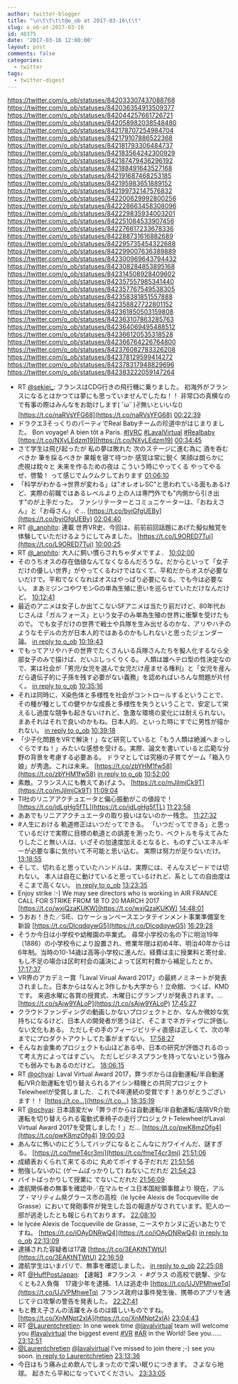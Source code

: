 ```yaml
---
author: twitter-blogger
title: "\n\t\t\t\t@o_ob at 2017-03-16\t\t"
slug: o_ob-at-2017-03-16
id: 40375
date: '2017-03-16 12:00:00'
layout: post
comments: false
categories:
  - twitter
tags:
  - twitter-digest
---
```


https://twitter.com/o_ob/statuses/842033307437088768 https://twitter.com/o_ob/statuses/842036354913509377 https://twitter.com/o_ob/statuses/842044257661726721 https://twitter.com/o_ob/statuses/842058982038548480 https://twitter.com/o_ob/statuses/842178707254984704 https://twitter.com/o_ob/statuses/842179107886522368 https://twitter.com/o_ob/statuses/842181793306484737 https://twitter.com/o_ob/statuses/842183564242300929 https://twitter.com/o_ob/statuses/842187479436296192 https://twitter.com/o_ob/statuses/842188491643527168 https://twitter.com/o_ob/statuses/842191687468253185 https://twitter.com/o_ob/statuses/842195983651889152 https://twitter.com/o_ob/statuses/842199732147576832 https://twitter.com/o_ob/statuses/842200629992800256 https://twitter.com/o_ob/statuses/842228663458308096 https://twitter.com/o_ob/statuses/842229835934003201 https://twitter.com/o_ob/statuses/842251084533907456 https://twitter.com/o_ob/statuses/842276617233678336 https://twitter.com/o_ob/statuses/842288731616882689 https://twitter.com/o_ob/statuses/842295735454322688 https://twitter.com/o_ob/statuses/842299007636389889 https://twitter.com/o_ob/statuses/842300969643794432 https://twitter.com/o_ob/statuses/842308284853895168 https://twitter.com/o_ob/statuses/842314508928409602 https://twitter.com/o_ob/statuses/842357557985341440 https://twitter.com/o_ob/statuses/842357767549538305 https://twitter.com/o_ob/statuses/842358381851557888 https://twitter.com/o_ob/statuses/842358827722801152 https://twitter.com/o_ob/statuses/842361850503159808 https://twitter.com/o_ob/statuses/842363107863285763 https://twitter.com/o_ob/statuses/842364069495488512 https://twitter.com/o_ob/statuses/842366120535318528 https://twitter.com/o_ob/statuses/842366764226764800 https://twitter.com/o_ob/statuses/842376082783326208 https://twitter.com/o_ob/statuses/842378129599414272 https://twitter.com/o_ob/statuses/842378317948829696 https://twitter.com/o_ob/statuses/842383222059147264  

*   RT [@sekiei_](https://twitter.com/sekiei_): フランスはCDG行きの飛行機に乗りました。 初海外がフランスになるとはかつては夢にも思っていませんでしたね！！ 非常口の真横なので有事の際はみんなをお助けします( ˇωˇ )✌無いといいな() [https://t.co/naRVsYFG68](https://t.co/naRVsYFG68) [00:22:39](https://twitter.com/o_ob/statuses/842033307437088768)
*   ドラクエ3そっくりのパーティでReal Babyチームの珍道中がはじまりました。 Bon voyage! A bien tôt a Paris. [#IVRC](https://twitter.com/search?q=%23IVRC&src=hash) [#LavalVirtual](https://twitter.com/search?q=%23LavalVirtual&src=hash) [#Realbaby](https://twitter.com/search?q=%23Realbaby&src=hash) [https://t.co/NXyLEdzm19](https://t.co/NXyLEdzm19) [00:34:45](https://twitter.com/o_ob/statuses/842036354913509377)
*   さて学生は飛び起ったが 私の夢は敗れた 次のステージに進む為に 酒を呑むべきか 筆を採るべきか 果報を寝て待つか 感覚は常に鋭く 笑顔は朗らかに 虎視は眈々と 未来を作るための夜は こういう時にやってくる やってやるぜ、啓蟄！ って感じでムクムクしております [01:06:10](https://twitter.com/o_ob/statuses/842044257661726721)
*   「科学がわかる→世界が変わる」は"オレオレSC"と思われている面もあるけど、実際の前職ではあるレベルより上の人は専門外でも"内側から引き出す"のが上手だった。 ファシリテーターとコミュニケーターは、「おねえさん」と「お母さん」ぐ… [https://t.co/byiGfgUEBy](https://t.co/byiGfgUEBy) [02:04:40](https://twitter.com/o_ob/statuses/842058982038548480)
*   RT [@_anohito](https://twitter.com/_anohito): 連載 世界VR史、今回は、前前前回話題にあげた擬似触覚を体験していただけるようにしてみました。 [https://t.co/L9ORED7Tuj](https://t.co/L9ORED7Tuj) [10:00:25](https://twitter.com/o_ob/statuses/842178707254984704)
*   RT [@_anohito](https://twitter.com/_anohito): 大人に飼い慣らされちゃダメですよ． [10:02:00](https://twitter.com/o_ob/statuses/842179107886522368)
*   そのうちオスの存在価値なんてなくなるんだろうな。だからといって「女子だけの優しい世界」がやってくるわけではなくて、平和だからオスが必要ないだけで。平和でなくなればオスはやっぱり必要になる。でも今は必要ない。 まあミジンコやワモンGの単為生殖に思いを巡らせていただけなんだけど。 [10:12:41](https://twitter.com/o_ob/statuses/842181793306484737)
*   最近のアニメは女子しか出てこないSFアニメは当たり前だけど、80年代おじさんは「ガルフォース」という女子のみ単為生殖の世界に衝撃を受けたもので。 でも女子だけの世界で戦士や兵隊を生み出せるのかな、アリやハチのようなモデルの方が日本人的ではあるのかもしれないと思ったジェンダー論。 [in reply to o_ob](https://twitter.com/o_ob/statuses/842181793306484737) [10:19:43](https://twitter.com/o_ob/statuses/842183564242300929)
*   でもってアリやハチの世界でたくさんいる兵隊さんたちを擬人化するなら全部女子のみで描けば、だいぶしっくりくる。 人類は雄ヘテロ型の性決定なので、実は社会が「男児/女児を選んで女児だけ産ませる権利」と「女児を産んだら遺伝子的に子孫を残す必要がない義務」を認めればいろんな問題が片付く。 [in reply to o_ob](https://twitter.com/o_ob/statuses/842183564242300929) [10:35:16](https://twitter.com/o_ob/statuses/842187479436296192)
*   それは同時に、X染色体と多様性を社会がコントロールするということで、その種が種としての健やかな成長と多様性を失うということで、安定して栄えるし過度な競争も起きないけれど、急激な環境の変化には耐えられない。まあそれはそれで良いのかもね。日本人的、といった時にすでに男性が描かれない。 [in reply to o_ob](https://twitter.com/o_ob/statuses/842187479436296192) [10:39:18](https://twitter.com/o_ob/statuses/842188491643527168)
*   「少子化問題をVRで解決！」など研究していると「もう人類は絶滅へまっしぐらですね！」みたいな感想を受ける。実際、論文を書いていると広範な分野の背景を考慮する必要ある。 ドラマとしては究極の子育てゲーム「箱入り娘」が秀逸。これは未来。 [https://t.co/zbYHM1fw58](https://t.co/zbYHM1fw58) [in reply to o_ob](https://twitter.com/o_ob/statuses/842188491643527168) [10:52:00](https://twitter.com/o_ob/statuses/842191687468253185)
*   素敵。フランス人にも教えてあげよう。 [https://t.co/mJjlmjCk9T](https://t.co/mJjlmjCk9T) [11:09:04](https://twitter.com/o_ob/statuses/842195983651889152)
*   TI社のリニアアクチュエータと偏心振動がこの値段で！ [https://t.co/jdLgHg5fTL](https://t.co/jdLgHg5fTL) [11:23:58](https://twitter.com/o_ob/statuses/842199732147576832)
*   ああでもリニアアクチュエータの取り扱いはないのかー残念。 [11:27:32](https://twitter.com/o_ob/statuses/842200629992800256)
*   #人生における 軌道修正はいつだってできる。 「いつだってできる」と思っているだけで実際に目標の軌道との誤差を測ったり、ベクトルを与えてみたりしたこと無い人は、いざその加速度加えるとなると、ものすごいエネルギーが必要な事に気付いて不可能と思い込む。 実際は努力が足りないだけ。 [13:18:55](https://twitter.com/o_ob/statuses/842228663458308096)
*   そして、切れると思っていたハンドルは、実際には、そんなスピードでは切れない。 本人は自在に動けていると思っているけれど、系としての自由度はそこまで高くない。 [in reply to o_ob](https://twitter.com/o_ob/statuses/842228663458308096) [13:23:35](https://twitter.com/o_ob/statuses/842229835934003201)
*   Enjoy strike :-) We may see directors who is working in AIR FRANCE CALL FOR STRIKE FROM 18 TO 20 MARCH 2017 [https://t.co/wxjQzaKUKW](https://t.co/wxjQzaKUKW) [14:48:01](https://twitter.com/o_ob/statuses/842251084533907456)
*   うおお！きた／SIE、ロケーションベースエンタテインメント事業準備室を新設 [https://t.co/DlcqdqywG5](https://t.co/DlcqdqywG5) [16:29:28](https://twitter.com/o_ob/statuses/842276617233678336)
*   そうか今日は小学校や幼稚園の卒業式。 尋常小学校の名の下に明治19年（1886）の小学校令により設置され、修業年限は初め4年、明治40年からは6年制。当時の10-14歳は高等小学校に進んだ。経費は主に授業料と寄付金、もし不足の場合は区町村会の議決によって区町村費から補足したとか。 [17:17:37](https://twitter.com/o_ob/statuses/842288731616882689)
*   VR界のアカデミー賞「Laval Virual Award 2017」の最終ノミネートが発表されました。日本からはなんと3作しかも大学から！立命館、つくば、KMDです。 来週水曜に各賞の授賞式、木曜日にグランプリが発表されます。… [https://t.co/sAjw9YALoP](https://t.co/sAjw9YALoP) [17:45:27](https://twitter.com/o_ob/statuses/842295735454322688)
*   クラウドファンディングの動画しかないプロジェクトとか、なんか微妙な気持ちになるけど、日本人の開発者が思うほど、そこまでネガティヴに評価しない文化もある。 ただしその手のフィージビリティ直感は正しくて、次の年までにプロダクトアウトしてた事がまずない。 [17:58:27](https://twitter.com/o_ob/statuses/842299007636389889)
*   そんなお金集めプロジェクトも山ほどある中、日本の研究が評価されるのって考え方によってはすごい。 ただしビジネスプランを持ってないという強みでも弱みでもあるのだけど。 [18:06:15](https://twitter.com/o_ob/statuses/842300969643794432)
*   RT [@ochyai](https://twitter.com/ochyai): Laval Virtual Award 2017，弊ラボからは自動運転/半自動運転/VR介助運転を切り替えられるアイシン精機との共同プロジェクトTelewheelが受賞しました．これで4年連続の受賞です！ありがとうございます！！ [https://t.co…](https://t.co…) [18:35:19](https://twitter.com/o_ob/statuses/842308284853895168)
*   RT [@ochyai](https://twitter.com/ochyai): 日本語変だw「弊ラボからは自動運転/半自動運転/遠隔VR介助運転を切り替えられる電動式車椅子の走行プロジェクトTelewheelがLaval Virtual Award 2017を受賞しました！」だ… [https://t.co/pwK8mzOfg4](https://t.co/pwK8mzOfg4) [19:00:03](https://twitter.com/o_ob/statuses/842314508928409602)
*   あんなに怖いのにどうしてバッグになるとこんなにカワイイんだ、謎すぎる。 [https://t.co/fmeT4cr3mj](https://t.co/fmeT4cr3mj) [21:51:06](https://twitter.com/o_ob/statuses/842357557985341440)
*   成績表おくられて来てるのに 丸めてポイする子だれだ [21:51:56](https://twitter.com/o_ob/statuses/842357767549538305)
*   勉強しないのに (ゲームばっかりして) ねないこだれだ [21:54:23](https://twitter.com/o_ob/statuses/842358381851557888)
*   バイトばっかりして授業に でないこだれだ [21:56:09](https://twitter.com/o_ob/statuses/842358827722801152)
*   渡航関係者の無事を確認中／在マルセイユ日本国総領事館より 現在，アルプ・マリティム県グラース市の高校（le lycée Alexis de Tocqueville de Grasse）において発砲事件が発生した旨の報道がなされています。犯人の一部が逃走したとも報じられております。 [22:08:10](https://twitter.com/o_ob/statuses/842361850503159808)
*   le lycée Alexis de Tocqueville de Grasse, ニースやカンヌに近いあたりですね。 [https://t.co/iOAyDNRwQ4](https://t.co/iOAyDNRwQ4) [in reply to o_ob](https://twitter.com/o_ob/statuses/842361850503159808) [22:13:09](https://twitter.com/o_ob/statuses/842363107863285763)
*   逮捕された容疑者は17歳 [https://t.co/3EAKtNTWtU](https://t.co/3EAKtNTWtU) [22:16:59](https://twitter.com/o_ob/statuses/842364069495488512)
*   渡航学生はいまパリで、無事を確認しました。 [in reply to o_ob](https://twitter.com/o_ob/statuses/842364069495488512) [22:25:08](https://twitter.com/o_ob/statuses/842366120535318528)
*   RT [@HuffPostJapan](https://twitter.com/HuffPostJapan): 【速報】 #フランス ・ #グラス の高校で銃撃、少なくとも2人負傷　17歳少年を逮捕、1人は逃走中 [https://t.co/UJVPMhweTq](https://t.co/UJVPMhweTq) フランス政府は事件発生後、携帯のアプリを通じてテロ攻撃の警告を発表した。 [22:27:41](https://twitter.com/o_ob/statuses/842366764226764800)
*   もと教え子さんの活躍をみるのは嬉しいものですね。 [https://t.co/XnMNpt2xlA](https://t.co/XnMNpt2xlA) [23:04:43](https://twitter.com/o_ob/statuses/842376082783326208)
*   RT [@Laurentchretien](https://twitter.com/Laurentchretien): In one week time [@lavalvirtual](https://twitter.com/lavalvirtual) team will welcome you [#lavalvirtual](https://twitter.com/search?q=%23lavalvirtual&src=hash) the biggest event [#VR](https://twitter.com/search?q=%23VR&src=hash) [#AR](https://twitter.com/search?q=%23AR&src=hash) in the World! See you...… [23:12:51](https://twitter.com/o_ob/statuses/842378129599414272)
*   [@Laurentchretien](https://twitter.com/Laurentchretien) [@lavalvirtual](https://twitter.com/lavalvirtual) I've missed to join there ;-) see you soon. [in reply to Laurentchretien](https://twitter.com/Laurentchretien/statuses/841908748121739264) [23:13:36](https://twitter.com/o_ob/statuses/842378317948829696)
*   今日はもう痛み止め飲んでしまったので深い眠りにつきます。 さよなら地球。 起きたら平和になっていてください。 [23:33:05](https://twitter.com/o_ob/statuses/842383222059147264)